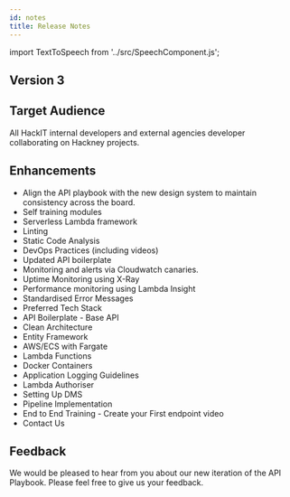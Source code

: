 ```yaml
---
id: notes
title: Release Notes
---
```

import TextToSpeech from '../src/SpeechComponent.js';

<TextToSpeech>

## Version 3

## Target Audience

All HackIT internal developers and external agencies developer collaborating on Hackney projects.

## Enhancements

- Align the API playbook with the new design system to maintain consistency across the board.
- Self training modules
- Serverless Lambda framework
- Linting
- Static Code Analysis
- DevOps Practices (including videos)
- Updated API boilerplate
- Monitoring and alerts via Cloudwatch canaries.
- Uptime Monitoring using X-Ray
- Performance monitoring using Lambda Insight
- Standardised Error Messages
- Preferred Tech Stack
- API Boilerplate - Base API
- Clean Architecture
- Entity Framework
- AWS/ECS with Fargate
- Lambda Functions
- Docker Containers
- Application Logging Guidelines
- Lambda Authoriser
- Setting Up DMS
- Pipeline Implementation
- End to End Training - Create your First endpoint video
- Contact Us

## Feedback

We would be pleased to hear from you about our new iteration of the API Playbook. Please feel free to give us your feedback.
</TextToSpeech>